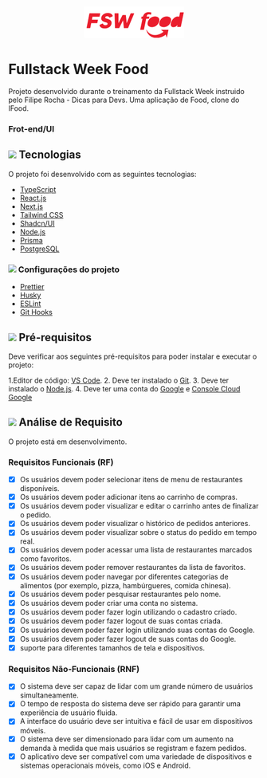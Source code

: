 <h1 align="center">
  <img src="./public/logo.png" alt="Logo do Projeto">
</h1>

# Fullstack Week Food

Projeto desenvolvido durante o treinamento da Fullstack Week instruido pelo Filipe Rocha - Dicas para Devs. 
Uma aplicação de Food, clone do IFood.

### Frot-end/UI


## <img src="https://em-content.zobj.net/source/apple/391/hammer-and-wrench_1f6e0-fe0f.png" height="24px" /> Tecnologias

O projeto foi desenvolvido com as seguintes tecnologias:

- [TypeScript](https://www.typescriptlang.org/)
- [React.js](https://react.dev/)
- [Next.js](https://nextjs.org/)
- [Tailwind CSS](https://tailwindcss.com/)
- [Shadcn/UI](https://ui.shadcn.com/)
- [Node.js](https://nodejs.org/en)
- [Prisma](https://www.prisma.io/)
- [PostgreSQL](https://www.postgresql.org/)

### <img src="https://em-content.zobj.net/source/apple/391/hammer-and-wrench_1f6e0-fe0f.png" height="24px" /> Configurações do projeto
- [Prettier](https://tailwindcss.com/blog/automatic-class-sorting-with-prettier)
- [Husky](https://www.npmjs.com/package/husky)
- [ESLint](https://www.npmjs.com/package/eslint)
- [Git Hooks](https://www.npmjs.com/package/git-hooks?activeTab=readme)

## <img src="https://em-content.zobj.net/source/apple/391/clipboard_1f4cb.png" height="24px" /> Pré-requisitos

Deve verificar aos seguintes pré-requisitos para poder instalar e executar o projeto:

1.Editor de código: [VS Code](https://code.visualstudio.com/download/).
2. Deve ter instalado o [Git](https://git-scm.com/downloads/).
3. Deve ter instalado o [Node.js](https://nodejs.org/en/).
4. Deve ter uma conta do [Google](https://gogole.com/) e [Console Cloud Google](https://console.cloud.google.com/)

## <img src="https://em-content.zobj.net/source/apple/391/rocket_1f680.png" height="24px" /> Análise de Requisito

O projeto está em desenvolvimento.

### Requisitos Funcionais (RF)

- [x] Os usuários devem poder selecionar itens de menu de restaurantes disponíveis.
- [x] Os usuários devem poder adicionar itens ao carrinho de compras.
- [x] Os usuários devem poder visualizar e editar o carrinho antes de finalizar o pedido.
- [x] Os usuários devem poder visualizar o histórico de pedidos anteriores.
- [x] Os usuários devem poder visualizar sobre o status do pedido em tempo real.
- [x] Os usuários devem poder acessar uma lista de restaurantes marcados como favoritos.
- [x] Os usuários devem poder remover restaurantes da lista de favoritos.
- [x] Os usuários devem poder navegar por diferentes categorias de alimentos (por exemplo, pizza, hambúrgueres, comida chinesa).
- [x] Os usuários devem poder pesquisar restaurantes pelo nome.
- [x] Os usuários devem poder criar uma conta no sistema.
- [x] Os usuários devem poder fazer login utilizando o cadastro criado.
- [x] Os usuários devem poder fazer logout de suas contas criada.
- [x] Os usuários devem poder fazer login utilizando suas contas do Google.
- [x] Os usuários devem poder fazer logout de suas contas do Google.
- [x] suporte para diferentes tamanhos de tela e dispositivos.

### Requisitos Não-Funcionais (RNF)

- [x] O sistema deve ser capaz de lidar com um grande número de usuários simultaneamente.
- [x] O tempo de resposta do sistema deve ser rápido para garantir uma experiência de usuário fluida.
- [x] A interface do usuário deve ser intuitiva e fácil de usar em dispositivos móveis.
- [x] O sistema deve ser dimensionado para lidar com um aumento na demanda à medida que mais usuários se registram e fazem pedidos.
- [x] O aplicativo deve ser compatível com uma variedade de dispositivos e sistemas operacionais móveis, como iOS e Android.
